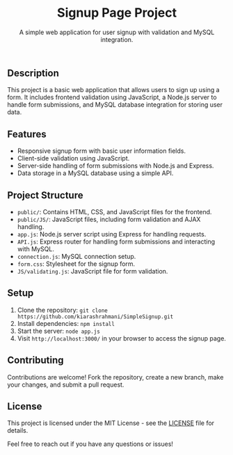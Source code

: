 <!DOCTYPE html>
<html lang="en">
<head>
    <meta charset="UTF-8">
    <meta name="viewport" content="width=device-width, initial-scale=1.0">
</head>
<body>

<header>
        <h1>Signup Page Project</h1>
        <p>A simple web application for user signup with validation and MySQL integration.</p>
</header>

<section>
        <h2>Description</h2>
        <p>This project is a basic web application that allows users to sign up using a form. It includes frontend validation using JavaScript, a Node.js server to handle form submissions, and MySQL database integration for storing user data.</p>
</section>

<section>
        <h2>Features</h2>
        <ul>
            <li>Responsive signup form with basic user information fields.</li>
            <li>Client-side validation using JavaScript.</li>
            <li>Server-side handling of form submissions with Node.js and Express.</li>
            <li>Data storage in a MySQL database using a simple API.</li>
        </ul>
</section>

<section>
        <h2>Project Structure</h2>
        <ul>
            <li><code>public/</code>: Contains HTML, CSS, and JavaScript files for the frontend.</li>
            <li><code>public/JS/</code>: JavaScript files, including form validation and AJAX handling.</li>
            <li><code>app.js</code>: Node.js server script using Express for handling requests.</li>
            <li><code>API.js</code>: Express router for handling form submissions and interacting with MySQL.</li>
            <li><code>connection.js</code>: MySQL connection setup.</li>
            <li><code>form.css</code>: Stylesheet for the signup form.</li>
            <li><code>JS/validating.js</code>: JavaScript file for form validation.</li>
        </ul>
</section>

<section>
        <h2>Setup</h2>
        <ol>
            <li>Clone the repository: <code>git clone https://github.com/kiarashrahmani/SimpleSignup.git</code></li>
            <li>Install dependencies: <code>npm install</code></li>
            <li>Start the server: <code>node app.js</code></li>
            <li>Visit <code>http://localhost:3000/</code> in your browser to access the signup page.</li>
        </ol>
</section>

<section>
        <h2>Contributing</h2>
        <p>Contributions are welcome! Fork the repository, create a new branch, make your changes, and submit a pull request.</p>
</section>

<section>
        <h2>License</h2>
        <p>This project is licensed under the MIT License - see the <a href="LICENSE">LICENSE</a> file for details.</p>
</section>

 <footer>
        <p>Feel free to reach out if you have any questions or issues!</p>
</footer>

</body>
</html>

